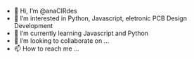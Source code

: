 - 👋 Hi, I’m @anaCIRdes
- 👀 I’m interested in Python, Javascript, eletronic PCB Design Development
- 🌱 I’m currently learning Javascript and Python
- 💞️ I’m looking to collaborate on ...
- 📫 How to reach me ...

<!---
anaCIRdes/anaCIRdes is a ✨ special ✨ repository because its `README.md` (this file) appears on your GitHub profile.
You can click the Preview link to take a look at your changes.
--->
